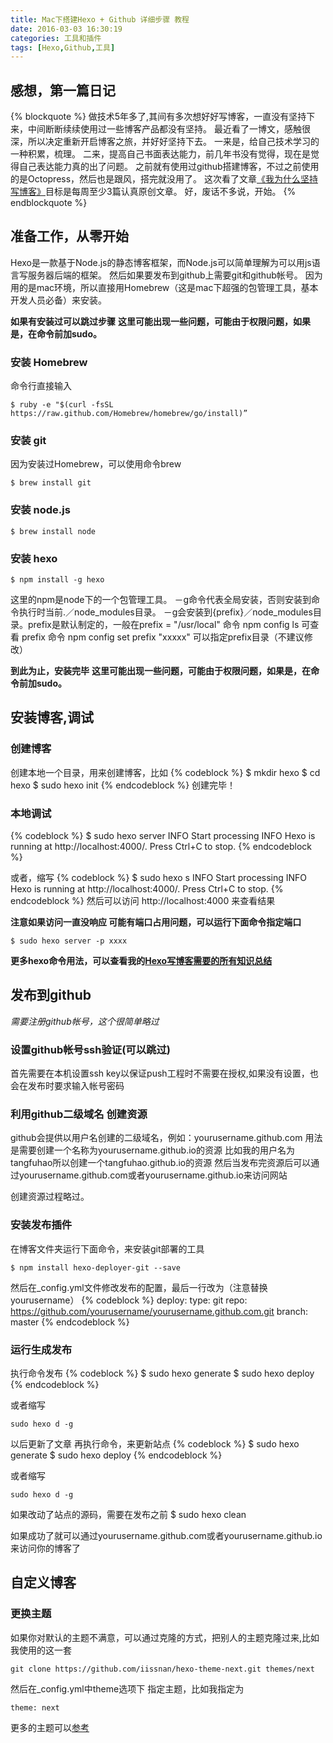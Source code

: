 ```yaml
---
title: Mac下搭建Hexo + Github 详细步骤 教程
date: 2016-03-03 16:30:19
categories: 工具和插件
tags: [Hexo,Github,工具] 
---
```



## 感想，第一篇日记

{% blockquote %}
做技术5年多了,其间有多次想好好写博客，一直没有坚持下来，中间断断续续使用过一些博客产品都没有坚持。
最近看了一博文，感触很深，所以决定重新开启博客之旅，并好好坚持下去。
一来是，给自己技术学习的一种积累，梳理。
二来，提高自己书面表达能力，前几年书没有觉得，现在是觉得自己表达能力真的出了问题。
之前就有使用过github搭建博客，不过之前使用的是Octopress，然后也是跟风，搭完就没用了。
这次看了文章[《我为什么坚持写博客》](http://bbs.ruoren.com/thread-35485316-1-1.html)目标是每周至少3篇认真原创文章。
好，废话不多说，开始。
{% endblockquote %}






## 准备工作，从零开始
Hexo是一款基于Node.js的静态博客框架，而Node.js可以简单理解为可以用js语言写服务器后端的框架。
然后如果要发布到github上需要git和github帐号。
因为用的是mac环境，所以直接用Homebrew（这是mac下超强的包管理工具，基本开发人员必备）来安装。

**如果有安装过可以跳过步骤**
**这里可能出现一些问题，可能由于权限问题，如果是，在命令前加sudo。**


### 安装 Homebrew
命令行直接输入

	$ ruby -e "$(curl -fsSL https://raw.github.com/Homebrew/homebrew/go/install)”



### 安装 git
因为安装过Homebrew，可以使用命令brew

	$ brew install git



### 安装 node.js 
	$ brew install node



### 安装 hexo
	$ npm install -g hexo

这里的npm是node下的一个包管理工具。
－g命令代表全局安装，否则安装到命令执行时当前.／node_modules目录。
－g会安装到{prefix}／node_modules目录。prefix是默认制定的，一般在prefix = "/usr/local"
命令 npm config ls 可查看 prefix
命令 npm config set prefix "xxxxx" 可以指定prefix目录（不建议修改）

**到此为止，安装完毕**
**这里可能出现一些问题，可能由于权限问题，如果是，在命令前加sudo。**




## 安装博客,调试

### 创建博客
创建本地一个目录，用来创建博客，比如
{% codeblock %}
$ mkdir hexo
$ cd hexo
$ sudo hexo init
{% endcodeblock %}
创建完毕！

### 本地调试
{% codeblock %}
$ sudo hexo server
INFO  Start processing
INFO  Hexo is running at http://localhost:4000/. Press Ctrl+C to stop.
{% endcodeblock %}

或者，缩写
{% codeblock %}
$ sudo hexo s
INFO  Start processing
INFO  Hexo is running at http://localhost:4000/. Press Ctrl+C to stop.
{% endcodeblock %}
然后可以访问 http://localhost:4000 来查看结果

**注意如果访问一直没响应 可能有端口占用问题，可以运行下面命令指定端口**

	$ sudo hexo server -p xxxx

**更多hexo命令用法，可以查看我的[Hexo写博客需要的所有知识总结](http://tangfuhao.github.io/2016/03/03/Hexo%E5%86%99%E5%8D%9A%E5%AE%A2%E9%9C%80%E8%A6%81%E7%9A%84%E6%89%80%E6%9C%89%E7%9F%A5%E8%AF%86%E6%80%BB%E7%BB%93/)**


## 发布到github
*需要注册github帐号，这个很简单略过*

### 设置github帐号ssh验证(可以跳过)
首先需要在本机设置ssh key以保证push工程时不需要在授权,如果没有设置，也会在发布时要求输入帐号密码

### 利用github二级域名 创建资源
github会提供以用户名创建的二级域名，例如：yourusername.github.com
用法是需要创建一个名称为yourusername.github.io的资源
比如我的用户名为tangfuhao所以创建一个tangfuhao.github.io的资源
然后当发布完资源后可以通过yourusername.github.com或者yourusername.github.io来访问网站

创建资源过程略过。

### 安装发布插件
在博客文件夹运行下面命令，来安装git部署的工具

	$ npm install hexo-deployer-git --save

然后在_config.yml文件修改发布的配置，最后一行改为（注意替换yourusername）
{% codeblock %}
deploy:
  type: git
  repo: https://github.com/yourusername/yourusername.github.com.git
  branch: master
{% endcodeblock %}

### 运行生成发布
执行命令发布
{% codeblock %}
$ sudo hexo generate
$ sudo hexo deploy
{% endcodeblock %}

或者缩写

	sudo hexo d -g

以后更新了文章 再执行命令，来更新站点
{% codeblock %}
$ sudo hexo generate
$ sudo hexo deploy
{% endcodeblock %}

或者缩写

	sudo hexo d -g

如果改动了站点的源码，需要在发布之前
	$ sudo hexo clean

如果成功了就可以通过yourusername.github.com或者yourusername.github.io来访问你的博客了


## 自定义博客


### 更换主题

如果你对默认的主题不满意，可以通过克隆的方式，把别人的主题克隆过来,比如我使用的这一套

	git clone https://github.com/iissnan/hexo-theme-next.git themes/next

然后在_config.yml中theme选项下 指定主题，比如我指定为

	theme: next

更多的主题可以[参考](https://www.zhihu.com/question/24422335)























